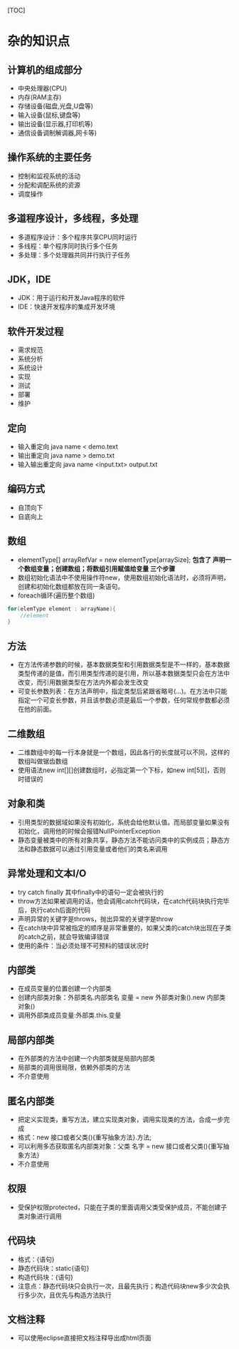[TOC]

# 杂的知识点

## 计算机的组成部分
* 中央处理器(CPU)
* 内存(RAM主存)
* 存储设备(磁盘,光盘,U盘等)
* 输入设备(鼠标,键盘等)
* 输出设备(显示器,打印机等)
* 通信设备调制解调器,网卡等)

## 操作系统的主要任务
* 控制和监视系统的活动
* 分配和调配系统的资源
* 调度操作

## 多道程序设计，多线程，多处理
* 多道程序设计：多个程序共享CPU同时运行
* 多线程：单个程序同时执行多个任务
* 多处理：多个处理器共同并行执行子任务

## JDK，IDE
* JDK：用于运行和开发Java程序的软件
* IDE：快速开发程序的集成开发环境

## 软件开发过程
* 需求规范
* 系统分析
* 系统设计
* 实现
* 测试
* 部署
* 维护

## 定向
* 输入重定向 java name < demo.text
* 输出重定向 java name > demo.txt
* 输入输出重定向 java name <input.txt> output.txt

## 编码方式
* 自顶向下
* 自底向上

## 数组
* elementType[] arrayRefVar = new elementType[arraySize]; **包含了 声明一个数组变量；创建数组；将数组引用赋值给变量 三个步骤**
* 数组初始化语法中不使用操作符new，使用数组初始化语法时，必须将声明，创建和初始化数组都放在同一条语句。
* foreach循环(遍历整个数组)
```java
for(elemType element : arrayName){
    //element
}
```

## 方法
* 在方法传递参数的时候，基本数据类型和引用数据类型是不一样的，基本数据类型传递的是值，而引用类型传递的是引用，所以基本数据类型只会在方法中改变，而引用数据类型在方法内外都会发生改变
* 可变长参数列表：在方法声明中，指定类型后紧跟省略号(...)。在方法中只能指定一个可变长参数，并且该参数必须是最后一个参数，任何常规参数都必须在他的前面。

## 二维数组
* 二维数组中的每一行本身就是一个数组，因此各行的长度就可以不同，这样的数组叫做锯齿数组
* 使用语法new int[][]创建数组时，必指定第一个下标，如new int[5][]，否则时错误的

## 对象和类
* 引用类型的数据域如果没有初始化，系统会给他默认值。而局部变量如果没有初始化，调用他的时候会报错NullPointerException
* 静态变量被类中的所有对象共享，静态方法不能访问类中的实例成员；静态方法和静态数据可以通过引用变量或者他们的类名来调用

## 异常处理和文本I/O
* try catch finally 其中finally中的语句一定会被执行的
* throw方法如果被调用的话，他会调用catch代码块，在catch代码块执行完毕后，执行catch后面的代码
* 声明异常的关键字是throws，抛出异常的关键字是throw
* 在catch块中异常被指定的顺序是非常重要的，如果父类的catch块出现在子类的catch之前，就会导致编译错误
* 使用的条件：当必须处理不可预料的错误状况时



## 内部类

- 在成员变量的位置创建一个内部类
- 创建内部类对象：外部类名.内部类名 变量 = new 外部类对象().new 内部类对象()
- 调用外部类成员变量:外部类.this.变量

## 局部内部类

- 在外部类的方法中创建一个内部类就是局部内部类
- 局部类的调用很局限，依赖外部类的方法
- 不介意使用

## 匿名内部类

- 把定义实现类，重写方法，建立实现类对象，调用实现类的方法，合成一步完成
- 格式：new 接口或者父类(){重写抽象方法}.方法;
- 可以利用多态获取匿名内部类对象：父类 名字 = new 接口或者父类(){重写抽象方法}
- 不介意使用

## 权限

- 受保护权限protected，只能在子类的里面调用父类受保护成员，不能创建子类对象进行调用

## 代码块

- 格式：{语句}
- 静态代码块：static{语句}
- 构造代码块：{语句}
- 注意点：静态代码块只会执行一次，且最先执行；构造代码块new多少次会执行多少次，且优先与构造方法执行

## 文档注释

- 可以使用eclipse直接把文档注释导出成html页面